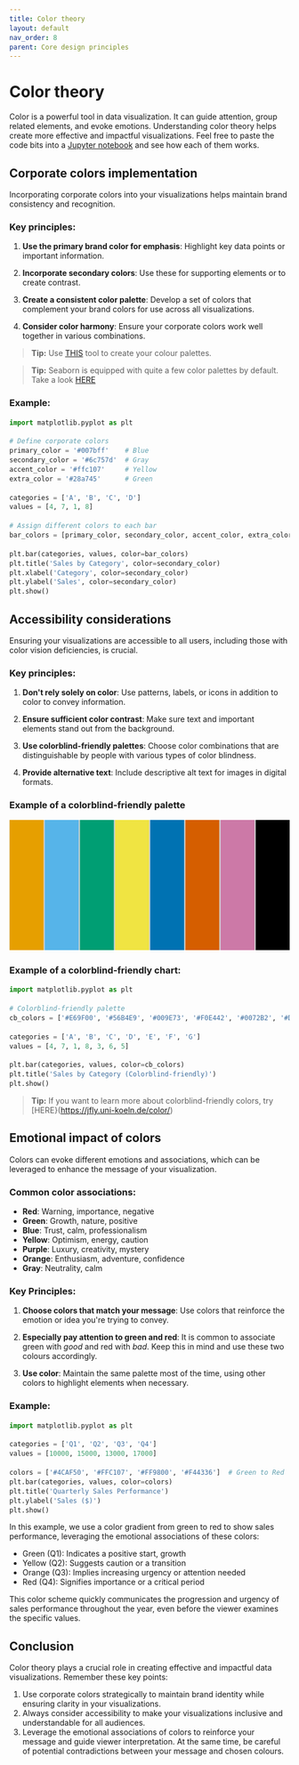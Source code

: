```yaml
---
title: Color theory
layout: default
nav_order: 8
parent: Core design principles
---
```

# Color theory

Color is a powerful tool in data visualization. It can guide attention, group related elements, and evoke emotions. Understanding color theory helps create more effective and impactful visualizations. Feel free to paste the code bits into a [Jupyter notebook](http://colab.research.google.com/) and see how each of them works.

## Corporate colors implementation

Incorporating corporate colors into your visualizations helps maintain brand consistency and recognition.

### Key principles:

1. **Use the primary brand color for emphasis**: Highlight key data points or important information.

2. **Incorporate secondary colors**: Use these for supporting elements or to create contrast.

3. **Create a consistent color palette**: Develop a set of colors that complement your brand colors for use across all visualizations.

4. **Consider color harmony**: Ensure your corporate colors work well together in various combinations.

> **Tip:** Use [THIS](https://color.adobe.com/pl/create/color-wheel) tool to create your colour palettes.

> **Tip:** Seaborn is equipped with quite a few color palettes by default. Take a look [HERE](https://seaborn.pydata.org/tutorial/color_palettes.html)

### Example:
```python
import matplotlib.pyplot as plt

# Define corporate colors
primary_color = '#007bff'    # Blue
secondary_color = '#6c757d'  # Gray
accent_color = '#ffc107'     # Yellow
extra_color = '#28a745'      # Green 

categories = ['A', 'B', 'C', 'D']
values = [4, 7, 1, 8]

# Assign different colors to each bar
bar_colors = [primary_color, secondary_color, accent_color, extra_color]

plt.bar(categories, values, color=bar_colors)
plt.title('Sales by Category', color=secondary_color)
plt.xlabel('Category', color=secondary_color)
plt.ylabel('Sales', color=secondary_color)
plt.show()
```

## Accessibility considerations

Ensuring your visualizations are accessible to all users, including those with color vision deficiencies, is crucial.

### Key principles:

1. **Don't rely solely on color**: Use patterns, labels, or icons in addition to color to convey information.

2. **Ensure sufficient color contrast**: Make sure text and important elements stand out from the background.

3. **Use colorblind-friendly palettes**: Choose color combinations that are distinguishable by people with various types of color blindness.

4. **Provide alternative text**: Include descriptive alt text for images in digital formats.

### Example of a colorblind-friendly palette

![Eigth color stripes with highly contrasting colors](https://github.com/goooral/data_visualization_with_python/blob/main/images/colorblind.png?raw=true)

### Example of a colorblind-friendly chart:
```python
import matplotlib.pyplot as plt

# Colorblind-friendly palette
cb_colors = ['#E69F00', '#56B4E9', '#009E73', '#F0E442', '#0072B2', '#D55E00', '#CC79A7']

categories = ['A', 'B', 'C', 'D', 'E', 'F', 'G']
values = [4, 7, 1, 8, 3, 6, 5]

plt.bar(categories, values, color=cb_colors)
plt.title('Sales by Category (Colorblind-friendly)')
plt.show()
```

> **Tip:** If you want to learn more about colorblind-friendly colors, try [HERE}(https://jfly.uni-koeln.de/color/)

## Emotional impact of colors

Colors can evoke different emotions and associations, which can be leveraged to enhance the message of your visualization.

### Common color associations:

- **Red**: Warning, importance, negative
- **Green**: Growth, nature, positive
- **Blue**: Trust, calm, professionalism 
- **Yellow**: Optimism, energy, caution
- **Purple**: Luxury, creativity, mystery
- **Orange**: Enthusiasm, adventure, confidence
- **Gray**: Neutrality, calm

### Key Principles:

1. **Choose colors that match your message**: Use colors that reinforce the emotion or idea you're trying to convey.

2. **Especially pay attention to green and red**: It is common to associate green with *good* and red with *bad*. Keep this in mind and use these two colours accordingly.

3. **Use color**: Maintain the same palette most of the time, using other colors to highlight elements when necessary.

### Example:
```python
import matplotlib.pyplot as plt

categories = ['Q1', 'Q2', 'Q3', 'Q4']
values = [10000, 15000, 13000, 17000]

colors = ['#4CAF50', '#FFC107', '#FF9800', '#F44336']  # Green to Red
plt.bar(categories, values, color=colors)
plt.title('Quarterly Sales Performance')
plt.ylabel('Sales ($)')
plt.show()
```

In this example, we use a color gradient from green to red to show sales performance, leveraging the emotional associations of these colors:

- Green (Q1): Indicates a positive start, growth
- Yellow (Q2): Suggests caution or a transition
- Orange (Q3): Implies increasing urgency or attention needed
- Red (Q4): Signifies importance or a critical period

This color scheme quickly communicates the progression and urgency of sales performance throughout the year, even before the viewer examines the specific values.

## Conclusion

Color theory plays a crucial role in creating effective and impactful data visualizations. Remember these key points:

1. Use corporate colors strategically to maintain brand identity while ensuring clarity in your visualizations.
2. Always consider accessibility to make your visualizations inclusive and understandable for all audiences.
3. Leverage the emotional associations of colors to reinforce your message and guide viewer interpretation. At the same time, be careful of potential contradictions between your message and chosen colours.
